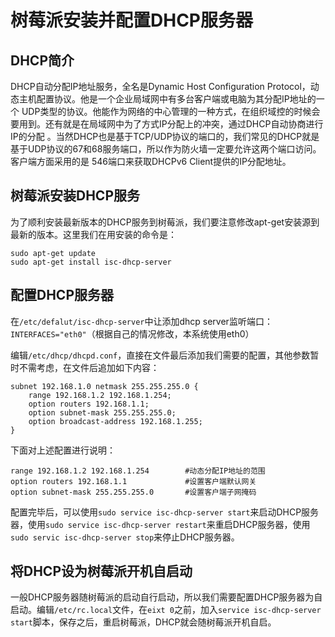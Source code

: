 # 树莓派安装并配置DHCP服务器

## DHCP简介

DHCP自动分配IP地址服务，全名是Dynamic Host Configuration Protocol，动态主机配置协议。他是一个企业局域网中有多台客户端或电脑为其分配IP地址的一个 UDP类型的协议。他能作为网络的中心管理的一种方式，在组织域控的时候会要用到。还有就是在局域网中为了方式IP分配上的冲突，通过DHCP自动协商进行IP的分配 。当然DHCP也是基于TCP/UDP协议的端口的，我们常见的DHCP就是基于UDP协议的67和68服务端口，所以作为防火墙一定要允许这两个端口访问。客户端方面采用的是 546端口来获取DHCPv6 Client提供的IP分配地址。

## 树莓派安装DHCP服务

为了顺利安装最新版本的DHCP服务到树莓派，我们要注意修改apt-get安装源到最新的版本。这里我们在用安装的命令是：
```shell
sudo apt-get update
sudo apt-get install isc-dhcp-server
```

## 配置DHCP服务器

在```/etc/defalut/isc-dhcp-server```中让添加dhcp server监听端口：```INTERFACES="eth0"```（根据自己的情况修改，本系统使用eth0）

编辑```/etc/dhcp/dhcpd.conf```，直接在文件最后添加我们需要的配置，其他参数暂时不需考虑，在文件后追加如下内容：

```
subnet 192.168.1.0 netmask 255.255.255.0 {
	range 192.168.1.2 192.168.1.254;
    option routers 192.168.1.1;
    option subnet-mask 255.255.255.0;
    option broadcast-address 192.168.1.255;
}
```

下面对上述配置进行说明：

```
range 192.168.1.2 192.168.1.254        #动态分配IP地址的范围
option routers 192.168.1.1             #设置客户端默认网关
option subnet-mask 255.255.255.0       #设置客户端子网掩码
```

配置完毕后，可以使用```sudo service isc-dhcp-server start```来启动DHCP服务器，使用```sudo service isc-dhcp-server restart```来重启DHCP服务器，使用```sudo servic isc-dhcp-server stop```来停止DHCP服务器。

## 将DHCP设为树莓派开机自启动

一般DHCP服务器随树莓派的启动自行启动，所以我们需要配置DHCP服务器为自启动。编辑```/etc/rc.local```文件，在```eixt 0```之前，加入```service isc-dhcp-server start```脚本，保存之后，重启树莓派，DHCP就会随树莓派开机自启。